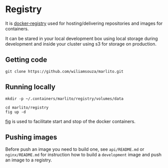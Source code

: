 Registry
========

It is [docker-registry](https://github.com/dotcloud/docker-registry)
used for hosting/delivering repositories and images for containers.

It can be stared in your local development box using local storage during
development and inside your cluster using s3 for storage on production.

Getting code
------------

```
git clone https://github.com/wiliamsouza/marlito.git
```

Running locally
---------------

```
mkdir -p ~/.containers/marlito/registry/volumes/data
```

```
cd marlito/registry
fig up -d
```

[fig](http://orchardup.github.io/fig/) is used to facilitate start and stop
of the docker containers.

Pushing images
--------------

Before push an image you need to build one, see `api/README.md`
or `nginx/README.md` for instruction how to build a `development`
image and push an image to a registry.
